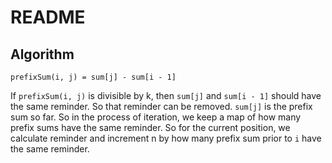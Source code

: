# README

## Algorithm

`prefixSum(i, j) = sum[j] - sum[i - 1]`

If `prefixSum(i, j)` is divisible by k, then `sum[j]` and `sum[i - 1]` should have the same reminder. So that reminder can be removed. `sum[j]` is the prefix sum so far. So in the process of iteration, we keep a map of how many prefix sums have the same reminder. So for the current position, we calculate reminder and increment n by how many prefix sum prior to `i` have the same reminder.
